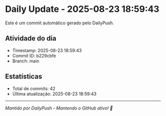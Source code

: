 # Daily Update - 2025-08-23 18:59:43

Este é um commit automático gerado pelo DailyPush.

## Atividade do dia
- Timestamp: 2025-08-23 18:59:43
- Commit ID: b229cbfe
- Branch: main

## Estatísticas
- Total de commits: 42
- Última atualização: 2025-08-23 18:59:43

---
*Mantido por DailyPush - Mantendo o GitHub ativo! 🚀*
